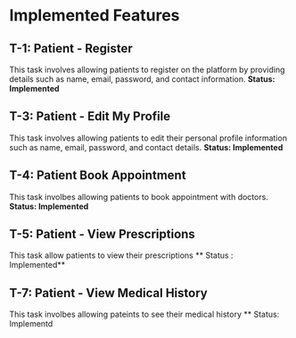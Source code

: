 # Implemented Features
## T-1: Patient - Register
This task involves allowing patients to register on the platform by providing details such as name, email, password, and contact information.
**Status: Implemented**

## T-3: Patient - Edit My Profile
This task involves allowing patients to edit their personal profile information such as name, email, password, and contact details.
**Status: Implemented**

## T-4: Patient Book Appointment
This task involbes allowing patients to book appointment with doctors.
**Status: Implemented**

## T-5: Patient - View Prescriptions
This task allow patients to view their prescriptions
** Status : Implemented**
 
## T-7: Patient - View Medical History
This task involbes allowing pateints to see their medical history
** Status: Implementd

